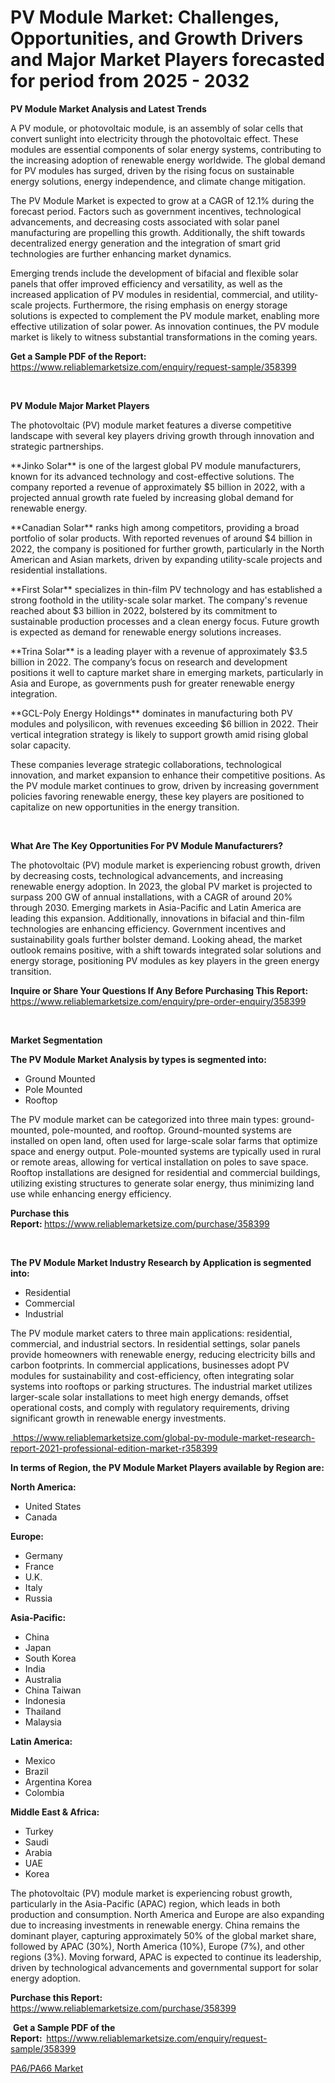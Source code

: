 <p><h1>PV Module Market: Challenges, Opportunities, and Growth Drivers and Major Market Players forecasted for period from 2025 - 2032</h1></p><p><strong>PV Module Market Analysis and Latest Trends</strong></p>
<p><p>A PV module, or photovoltaic module, is an assembly of solar cells that convert sunlight into electricity through the photovoltaic effect. These modules are essential components of solar energy systems, contributing to the increasing adoption of renewable energy worldwide. The global demand for PV modules has surged, driven by the rising focus on sustainable energy solutions, energy independence, and climate change mitigation.</p><p>The PV Module Market is expected to grow at a CAGR of 12.1% during the forecast period. Factors such as government incentives, technological advancements, and decreasing costs associated with solar panel manufacturing are propelling this growth. Additionally, the shift towards decentralized energy generation and the integration of smart grid technologies are further enhancing market dynamics. </p><p>Emerging trends include the development of bifacial and flexible solar panels that offer improved efficiency and versatility, as well as the increased application of PV modules in residential, commercial, and utility-scale projects. Furthermore, the rising emphasis on energy storage solutions is expected to complement the PV module market, enabling more effective utilization of solar power. As innovation continues, the PV module market is likely to witness substantial transformations in the coming years.</p></p>
<p><strong>Get a Sample PDF of the Report:&nbsp;</strong> <a href="https://www.reliablemarketsize.com/enquiry/request-sample/358399?utm_campaign=1889&utm_medium=2&utm_source=Github&utm_content=ia&utm_term=29032025&utm_id=pv-module">https://www.reliablemarketsize.com/enquiry/request-sample/358399</a></p>
<p>&nbsp;</p>
<p><strong>PV Module Major Market Players</strong></p>
<p><p>The photovoltaic (PV) module market features a diverse competitive landscape with several key players driving growth through innovation and strategic partnerships. </p><p>**Jinko Solar** is one of the largest global PV module manufacturers, known for its advanced technology and cost-effective solutions. The company reported a revenue of approximately $5 billion in 2022, with a projected annual growth rate fueled by increasing global demand for renewable energy.</p><p>**Canadian Solar** ranks high among competitors, providing a broad portfolio of solar products. With reported revenues of around $4 billion in 2022, the company is positioned for further growth, particularly in the North American and Asian markets, driven by expanding utility-scale projects and residential installations.</p><p>**First Solar** specializes in thin-film PV technology and has established a strong foothold in the utility-scale solar market. The company's revenue reached about $3 billion in 2022, bolstered by its commitment to sustainable production processes and a clean energy focus. Future growth is expected as demand for renewable energy solutions increases.</p><p>**Trina Solar** is a leading player with a revenue of approximately $3.5 billion in 2022. The company’s focus on research and development positions it well to capture market share in emerging markets, particularly in Asia and Europe, as governments push for greater renewable energy integration.</p><p>**GCL-Poly Energy Holdings** dominates in manufacturing both PV modules and polysilicon, with revenues exceeding $6 billion in 2022. Their vertical integration strategy is likely to support growth amid rising global solar capacity.</p><p>These companies leverage strategic collaborations, technological innovation, and market expansion to enhance their competitive positions. As the PV module market continues to grow, driven by increasing government policies favoring renewable energy, these key players are positioned to capitalize on new opportunities in the energy transition.</p></p>
<p>&nbsp;</p>
<p><strong>What Are The Key Opportunities For PV Module Manufacturers?</strong></p>
<p><p>The photovoltaic (PV) module market is experiencing robust growth, driven by decreasing costs, technological advancements, and increasing renewable energy adoption. In 2023, the global PV market is projected to surpass 200 GW of annual installations, with a CAGR of around 20% through 2030. Emerging markets in Asia-Pacific and Latin America are leading this expansion. Additionally, innovations in bifacial and thin-film technologies are enhancing efficiency. Government incentives and sustainability goals further bolster demand. Looking ahead, the market outlook remains positive, with a shift towards integrated solar solutions and energy storage, positioning PV modules as key players in the green energy transition.</p></p>
<p><strong>Inquire or Share Your Questions If Any Before Purchasing This Report:</strong> <a href="https://www.reliablemarketsize.com/enquiry/pre-order-enquiry/358399?utm_campaign=1889&utm_medium=2&utm_source=Github&utm_content=ia&utm_term=29032025&utm_id=pv-module">https://www.reliablemarketsize.com/enquiry/pre-order-enquiry/358399</a></p>
<p>&nbsp;</p>
<p><strong>Market Segmentation</strong></p>
<p><strong>The PV Module Market Analysis by types is segmented into:</strong></p>
<p><ul><li>Ground Mounted</li><li>Pole Mounted</li><li>Rooftop</li></ul></p>
<p><p>The PV module market can be categorized into three main types: ground-mounted, pole-mounted, and rooftop. Ground-mounted systems are installed on open land, often used for large-scale solar farms that optimize space and energy output. Pole-mounted systems are typically used in rural or remote areas, allowing for vertical installation on poles to save space. Rooftop installations are designed for residential and commercial buildings, utilizing existing structures to generate solar energy, thus minimizing land use while enhancing energy efficiency.</p></p>
<p><strong>Purchase this Report:&nbsp;</strong><a href="https://www.reliablemarketsize.com/purchase/358399?utm_campaign=1889&utm_medium=2&utm_source=Github&utm_content=ia&utm_term=29032025&utm_id=pv-module">https://www.reliablemarketsize.com/purchase/358399</a></p>
<p>&nbsp;</p>
<p><strong>The PV Module Market Industry Research by Application is segmented into:</strong></p>
<p><ul><li>Residential</li><li>Commercial</li><li>Industrial</li></ul></p>
<p><p>The PV module market caters to three main applications: residential, commercial, and industrial sectors. In residential settings, solar panels provide homeowners with renewable energy, reducing electricity bills and carbon footprints. In commercial applications, businesses adopt PV modules for sustainability and cost-efficiency, often integrating solar systems into rooftops or parking structures. The industrial market utilizes larger-scale solar installations to meet high energy demands, offset operational costs, and comply with regulatory requirements, driving significant growth in renewable energy investments.</p></p>
<p><a href="https://www.reliablemarketsize.com/global-pv-module-market-research-report-2021-professional-edition-market-r358399?utm_campaign=1889&utm_medium=2&utm_source=Github&utm_content=ia&utm_term=29032025&utm_id=pv-module">&nbsp;https://www.reliablemarketsize.com/global-pv-module-market-research-report-2021-professional-edition-market-r358399</a></p>
<p><strong>In terms of Region, the PV Module Market Players available by Region are:</strong></p>
<p>
    <p> <strong> North America: </strong>
        <ul>
            <li>United States</li>
            <li>Canada</li>
        </ul>
        </p> 
    <p> <strong> Europe: </strong>
        <ul>
            <li>Germany</li>
            <li>France</li>
            <li>U.K.</li>
            <li>Italy</li>
            <li>Russia</li>
        </ul>
        </p> 
    <p> <strong> Asia-Pacific: </strong>
        <ul>
            <li>China</li>
            <li>Japan</li>
            <li>South Korea</li>
            <li>India</li>
            <li>Australia</li>
            <li>China Taiwan</li>
            <li>Indonesia</li>
            <li>Thailand</li>
            <li>Malaysia</li>
        </ul>
        </p> 
    <p> <strong> Latin America: </strong>
        <ul>
            <li>Mexico</li>
            <li>Brazil</li>
            <li>Argentina Korea</li>
            <li>Colombia</li>
        </ul>
        </p> 
    <p> <strong> Middle East & Africa: </strong>
        <ul>
            <li>Turkey</li>
            <li>Saudi</li>
            <li>Arabia</li>
            <li>UAE</li>
            <li>Korea</li>
        </ul>
    </p>
    </p>
<p><p>The photovoltaic (PV) module market is experiencing robust growth, particularly in the Asia-Pacific (APAC) region, which leads in both production and consumption. North America and Europe are also expanding due to increasing investments in renewable energy. China remains the dominant player, capturing approximately 50% of the global market share, followed by APAC (30%), North America (10%), Europe (7%), and other regions (3%). Moving forward, APAC is expected to continue its leadership, driven by technological advancements and governmental support for solar energy adoption.</p></p>
<p><strong>Purchase this Report: </strong><a href="https://www.reliablemarketsize.com/purchase/358399?utm_campaign=1889&utm_medium=2&utm_source=Github&utm_content=ia&utm_term=29032025&utm_id=pv-module">https://www.reliablemarketsize.com/purchase/358399</a></p>
<p>&nbsp;<strong>Get a Sample PDF of the Report:&nbsp;&nbsp;</strong><a href="https://www.reliablemarketsize.com/enquiry/request-sample/358399?utm_campaign=1889&utm_medium=2&utm_source=Github&utm_content=ia&utm_term=29032025&utm_id=pv-module">https://www.reliablemarketsize.com/enquiry/request-sample/358399</a></p>
<p><strong></strong></p>
<p><p><a href="https://github.com/prosalinda88/Market-Research-Report-List-7/blob/main/pa6pa66-market.md?utm_campaign=1889&utm_medium=2&utm_source=Github&utm_content=ia&utm_term=29032025&utm_id=pv-module">PA6/PA66 Market</a></p></p>